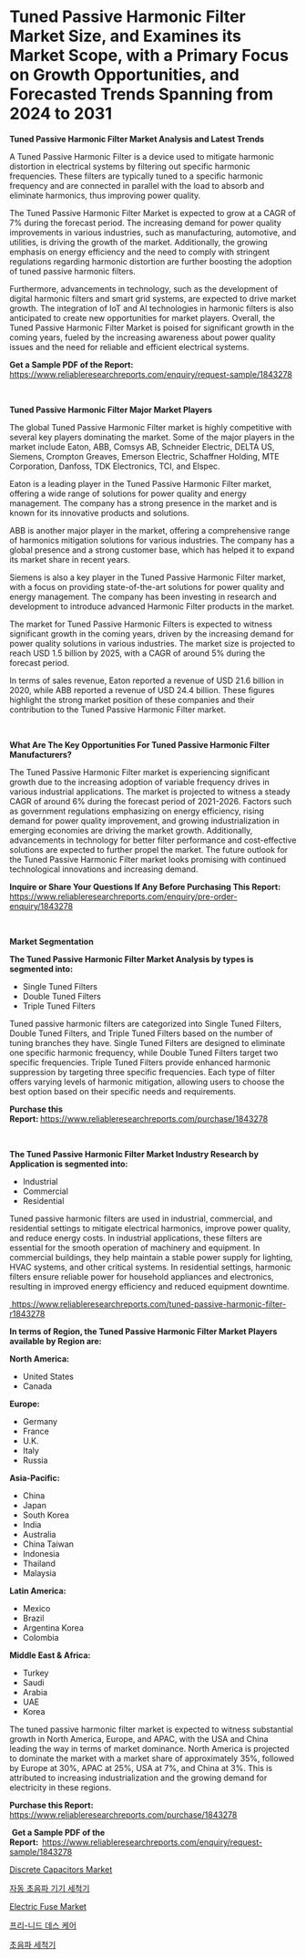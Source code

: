 <p><h1>Tuned Passive Harmonic Filter Market Size, and Examines its Market Scope, with a Primary Focus on Growth Opportunities, and Forecasted Trends Spanning from 2024 to 2031</h1></p><p><strong>Tuned Passive Harmonic Filter Market Analysis and Latest Trends</strong></p>
<p><p>A Tuned Passive Harmonic Filter is a device used to mitigate harmonic distortion in electrical systems by filtering out specific harmonic frequencies. These filters are typically tuned to a specific harmonic frequency and are connected in parallel with the load to absorb and eliminate harmonics, thus improving power quality.</p><p>The Tuned Passive Harmonic Filter Market is expected to grow at a CAGR of 7% during the forecast period. The increasing demand for power quality improvements in various industries, such as manufacturing, automotive, and utilities, is driving the growth of the market. Additionally, the growing emphasis on energy efficiency and the need to comply with stringent regulations regarding harmonic distortion are further boosting the adoption of tuned passive harmonic filters.</p><p>Furthermore, advancements in technology, such as the development of digital harmonic filters and smart grid systems, are expected to drive market growth. The integration of IoT and AI technologies in harmonic filters is also anticipated to create new opportunities for market players. Overall, the Tuned Passive Harmonic Filter Market is poised for significant growth in the coming years, fueled by the increasing awareness about power quality issues and the need for reliable and efficient electrical systems.</p></p>
<p><strong>Get a Sample PDF of the Report:&nbsp;</strong> <a href="https://www.reliableresearchreports.com/enquiry/request-sample/1843278">https://www.reliableresearchreports.com/enquiry/request-sample/1843278</a></p>
<p>&nbsp;</p>
<p><strong>Tuned Passive Harmonic Filter Major Market Players</strong></p>
<p><p>The global Tuned Passive Harmonic Filter market is highly competitive with several key players dominating the market. Some of the major players in the market include Eaton, ABB, Comsys AB, Schneider Electric, DELTA US, Siemens, Crompton Greaves, Emerson Electric, Schaffner Holding, MTE Corporation, Danfoss, TDK Electronics, TCI, and Elspec.</p><p>Eaton is a leading player in the Tuned Passive Harmonic Filter market, offering a wide range of solutions for power quality and energy management. The company has a strong presence in the market and is known for its innovative products and solutions.</p><p>ABB is another major player in the market, offering a comprehensive range of harmonics mitigation solutions for various industries. The company has a global presence and a strong customer base, which has helped it to expand its market share in recent years.</p><p>Siemens is also a key player in the Tuned Passive Harmonic Filter market, with a focus on providing state-of-the-art solutions for power quality and energy management. The company has been investing in research and development to introduce advanced Harmonic Filter products in the market.</p><p>The market for Tuned Passive Harmonic Filters is expected to witness significant growth in the coming years, driven by the increasing demand for power quality solutions in various industries. The market size is projected to reach USD 1.5 billion by 2025, with a CAGR of around 5% during the forecast period.</p><p>In terms of sales revenue, Eaton reported a revenue of USD 21.6 billion in 2020, while ABB reported a revenue of USD 24.4 billion. These figures highlight the strong market position of these companies and their contribution to the Tuned Passive Harmonic Filter market.</p></p>
<p>&nbsp;</p>
<p><strong>What Are The Key Opportunities For Tuned Passive Harmonic Filter Manufacturers?</strong></p>
<p><p>The Tuned Passive Harmonic Filter market is experiencing significant growth due to the increasing adoption of variable frequency drives in various industrial applications. The market is projected to witness a steady CAGR of around 6% during the forecast period of 2021-2026. Factors such as government regulations emphasizing on energy efficiency, rising demand for power quality improvement, and growing industrialization in emerging economies are driving the market growth. Additionally, advancements in technology for better filter performance and cost-effective solutions are expected to further propel the market. The future outlook for the Tuned Passive Harmonic Filter market looks promising with continued technological innovations and increasing demand.</p></p>
<p><strong>Inquire or Share Your Questions If Any Before Purchasing This Report:</strong> <a href="https://www.reliableresearchreports.com/enquiry/pre-order-enquiry/1843278">https://www.reliableresearchreports.com/enquiry/pre-order-enquiry/1843278</a></p>
<p>&nbsp;</p>
<p><strong>Market Segmentation</strong></p>
<p><strong>The Tuned Passive Harmonic Filter Market Analysis by types is segmented into:</strong></p>
<p><ul><li>Single Tuned Filters</li><li>Double Tuned Filters</li><li>Triple Tuned Filters</li></ul></p>
<p><p>Tuned passive harmonic filters are categorized into Single Tuned Filters, Double Tuned Filters, and Triple Tuned Filters based on the number of tuning branches they have. Single Tuned Filters are designed to eliminate one specific harmonic frequency, while Double Tuned Filters target two specific frequencies. Triple Tuned Filters provide enhanced harmonic suppression by targeting three specific frequencies. Each type of filter offers varying levels of harmonic mitigation, allowing users to choose the best option based on their specific needs and requirements.</p></p>
<p><strong>Purchase this Report:&nbsp;</strong><a href="https://www.reliableresearchreports.com/purchase/1843278">https://www.reliableresearchreports.com/purchase/1843278</a></p>
<p>&nbsp;</p>
<p><strong>The Tuned Passive Harmonic Filter Market Industry Research by Application is segmented into:</strong></p>
<p><ul><li>Industrial</li><li>Commercial</li><li>Residential</li></ul></p>
<p><p>Tuned passive harmonic filters are used in industrial, commercial, and residential settings to mitigate electrical harmonics, improve power quality, and reduce energy costs. In industrial applications, these filters are essential for the smooth operation of machinery and equipment. In commercial buildings, they help maintain a stable power supply for lighting, HVAC systems, and other critical systems. In residential settings, harmonic filters ensure reliable power for household appliances and electronics, resulting in improved energy efficiency and reduced equipment downtime.</p></p>
<p><a href="https://www.reliableresearchreports.com/tuned-passive-harmonic-filter-r1843278">&nbsp;https://www.reliableresearchreports.com/tuned-passive-harmonic-filter-r1843278</a></p>
<p><strong>In terms of Region, the Tuned Passive Harmonic Filter Market Players available by Region are:</strong></p>
<p>
    <p> <strong> North America: </strong>
        <ul>
            <li>United States</li>
            <li>Canada</li>
        </ul>
        </p> 
    <p> <strong> Europe: </strong>
        <ul>
            <li>Germany</li>
            <li>France</li>
            <li>U.K.</li>
            <li>Italy</li>
            <li>Russia</li>
        </ul>
        </p> 
    <p> <strong> Asia-Pacific: </strong>
        <ul>
            <li>China</li>
            <li>Japan</li>
            <li>South Korea</li>
            <li>India</li>
            <li>Australia</li>
            <li>China Taiwan</li>
            <li>Indonesia</li>
            <li>Thailand</li>
            <li>Malaysia</li>
        </ul>
        </p> 
    <p> <strong> Latin America: </strong>
        <ul>
            <li>Mexico</li>
            <li>Brazil</li>
            <li>Argentina Korea</li>
            <li>Colombia</li>
        </ul>
        </p> 
    <p> <strong> Middle East & Africa: </strong>
        <ul>
            <li>Turkey</li>
            <li>Saudi</li>
            <li>Arabia</li>
            <li>UAE</li>
            <li>Korea</li>
        </ul>
    </p>
    </p>
<p><p>The tuned passive harmonic filter market is expected to witness substantial growth in North America, Europe, and APAC, with the USA and China leading the way in terms of market dominance. North America is projected to dominate the market with a market share of approximately 35%, followed by Europe at 30%, APAC at 25%, USA at 7%, and China at 3%. This is attributed to increasing industrialization and the growing demand for electricity in these regions.</p></p>
<p><strong>Purchase this Report: </strong><a href="https://www.reliableresearchreports.com/purchase/1843278">https://www.reliableresearchreports.com/purchase/1843278</a></p>
<p>&nbsp;<strong>Get a Sample PDF of the Report:&nbsp;&nbsp;</strong><a href="https://www.reliableresearchreports.com/enquiry/request-sample/1843278">https://www.reliableresearchreports.com/enquiry/request-sample/1843278</a></p>
<p><strong></strong></p>
<p><p><a href="https://github.com/marlinacrngin/Market-Research-Report-List-1/blob/main/discrete-capacitors-market.md">Discrete Capacitors Market</a></p><p><a href="https://github.com/ahmadrevanz10/Market-Research-Report-List-1/blob/main/4597074158007.md">자동 초음파 기기 세척기</a></p><p><a href="https://github.com/wnxtvsgd56/Market-Research-Report-List-1/blob/main/electric-fuse-market.md">Electric Fuse Market</a></p><p><a href="https://medium.com/@eliyamanson48/2024%EB%85%84%EB%B6%80%ED%84%B0-2031%EB%85%84%EA%B9%8C%EC%A7%80%EC%9D%98-%EC%84%A0%EC%88%98%ED%99%98-%EC%9E%A5%EB%A1%80-%EC%8B%9C%EC%9E%A5-%EC%97%AD%ED%95%99%EA%B3%BC-%EC%84%B1%EC%9E%A5-%EB%8F%99%EB%A0%A5%EC%9D%84-%EB%B6%84%EC%84%9D%ED%95%98%EA%B3%A0-%EC%98%88%EC%B8%A1%ED%95%A9%EB%8B%88%EB%8B%A4-660bc219f238">프리-니드 데스 케어</a></p><p><a href="https://github.com/jimahmed0511/Market-Research-Report-List-1/blob/main/6444401158006.md">초음파 세척기</a></p></p>